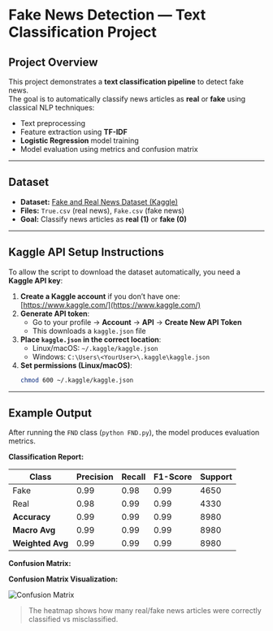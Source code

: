 # Fake News Detection — Text Classification Project

## Project Overview
This project demonstrates a **text classification pipeline** to detect fake news.  
The goal is to automatically classify news articles as **real** or **fake** using classical NLP techniques:  
- Text preprocessing  
- Feature extraction using **TF-IDF**  
- **Logistic Regression** model training  
- Model evaluation using metrics and confusion matrix  

---

## Dataset
- **Dataset:** [Fake and Real News Dataset (Kaggle)](https://www.kaggle.com/datasets/clmentbisaillon/fake-and-real-news-dataset)  
- **Files:** `True.csv` (real news), `Fake.csv` (fake news)  
- **Goal:** Classify news articles as **real (1)** or **fake (0)**  

---

## Kaggle API Setup Instructions
To allow the script to download the dataset automatically, you need a **Kaggle API key**:

1. **Create a Kaggle account** if you don’t have one: [https://www.kaggle.com/](https://www.kaggle.com/)  
2. **Generate API token**:  
   - Go to your profile → **Account** → **API** → **Create New API Token**  
   - This downloads a `kaggle.json` file  
3. **Place `kaggle.json` in the correct location**:
   - Linux/macOS: `~/.kaggle/kaggle.json`  
   - Windows: `C:\Users\<YourUser>\.kaggle\kaggle.json`  
4. **Set permissions (Linux/macOS)**:
   ```bash
   chmod 600 ~/.kaggle/kaggle.json

---

## Example Output

After running the `FND` class (`python FND.py`), the model produces evaluation metrics.

**Classification Report:**

| Class       | Precision | Recall | F1-Score | Support |
|------------|-----------|--------|----------|--------|
| Fake       | 0.99      | 0.98   | 0.99     | 4650   |
| Real       | 0.98      | 0.99   | 0.99     | 4330   |
| **Accuracy**  | 0.99      | 0.99   | 0.99     | 8980   |
| **Macro Avg** | 0.99      | 0.99   | 0.99     | 8980   |
| **Weighted Avg** | 0.99  | 0.99   | 0.99     | 8980   |

**Confusion Matrix:**

**Confusion Matrix Visualization:**

![Confusion Matrix](images/confusion_matrix_logreg.png)

> The heatmap shows how many real/fake news articles were correctly classified vs misclassified.
